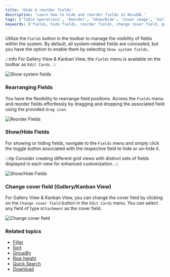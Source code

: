 ```yaml
---
title: 'Hide & reorder fields'
description: 'Learn how to hide and reorder fields in NocoDB.'
tags: ['Table operations', 'Reorder', 'Show/Hide', 'Cover image', 'Gallery View', 'Kanban View', 'Grid View']
keywords: ['fields, hide fields, reorder fields, change cover field, gallery view, kanban view']
---
```



Utilize the `Fields` button in the toolbar to manage the visibility of fields within the system. By default, all system-related fields are concealed, but you have the option to enable them by selecting `Show system fields`.

:::info
For Gallery View & Kanban View, the `Fields` menu is available on the toolbar as `Edit Cards`.
:::

![Show system fields](/img/v2/table-operations/fields-show-system-fields.png)

### Rearranging Fields
You have the flexibility to rearrange field positions. Access the `Fields` menu and reorder fields effortlessly by dragging and dropping the associated field using the provided `drag icon`.

![Reorder Fields](/img/v2/table-operations/fields-reorder.png)

### Show/Hide Fields
For showing or hiding fields, navigate to the `Fields` menu and simply click the toggle button associated with the respective field to hide or un-hide it.

:::tip
Consider creating different grid views with distinct sets of fields displayed in each view for enhanced customization.
:::

![Show/Hide Fields](/img/v2/table-operations/fields-hide.png)

### Change cover field (Gallery/Kanban View)
For Gallery View & Kanban View, you can change the cover field by clicking on the `Change cover field` button in the `Edit Cards` menu. You can select any field of type `Attachment` as the cover field.

![Change cover field](/img/v2/table-operations/change-cover-image.png)

### Related topics
- [Filter](filter)
- [Sort](sort)
- [GroupBy](group-by)
- [Row height](row-height)
- [Quick Search](search)
- [Download](download)


